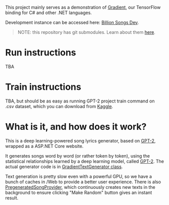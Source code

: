 This project mainly serves as a demonstration of
[Gradient](https://losttech.software/gradient.html),
our TensorFlow binding for C# and other .NET languages.

Development instance can be accessed here:
[Billion Songs Dev](http://billion.dev.losttech.software:2095/).

> NOTE: this repository has git submodules.
> Learn about them [here](https://git-scm.com/book/en/v2/Git-Tools-Submodules).

# Run instructions

TBA

# Train instructions

TBA, but should be as easy as running GPT-2 project train command on .csv dataset,
which you can download from [Kaggle](https://kaggle.com/).

# What is it, and how does it work?

This is a deep learning-powered song lyrics generator, based on
[GPT-2](https://github.com/openai/gpt-2), wrapped as a ASP.NET Core website.

It generates songs word by word (or rather token by token), using
the statistical relationships learned by a deep learning model, called
[GPT-2](https://github.com/openai/gpt-2).
The actual generator code is in
[GradientTextGenerator class](Web/GradientTextGenerator.cs).

Text generation is pretty slow even with a powerful GPU,
so we have a bunch of caches in /Web to provide a better user experience.
There is also [PregeneratedSongProvider](Web/PregeneratedSongProvider.cs),
which continuously creates new texts in the background to ensure clicking 
"Make Random" button gives an instant result.
